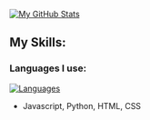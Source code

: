 [![My GitHub Stats](https://github-readme-stats.vercel.app/api?username=trevorhuang1)](https://github.com/anuraghazra/github-readme-stats)
## My Skills:

### Languages I use:
[![Languages](https://skillicons.dev/icons?i=js,python,html,css)](https://skillicons.dev)
- Javascript, Python, HTML, CSS

<!--
**trevorhuang1/trevorhuang1** is a ✨ _special_ ✨ repository because its `README.md` (this file) appears on your GitHub profile.

Here are some ideas to get you started:

- 🔭 I’m currently working on ...
- 🌱 I’m currently learning ...
- 👯 I’m looking to collaborate on ...
- 🤔 I’m looking for help with ...
- 💬 Ask me about ...
- 📫 How to reach me: ...
- 😄 Pronouns: ...
- ⚡ Fun fact: ...
-->
